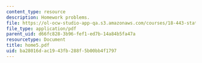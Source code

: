 ```yaml
---
content_type: resource
description: Homework problems.
file: https://ol-ocw-studio-app-qa.s3.amazonaws.com/courses/18-443-statistics-for-applications-fall-2006/ba28016dac1943fb288f5b00bb4f1797_home5.pdf
file_type: application/pdf
parent_uid: d66fc828-3b96-fef1-ed7b-14a84b5fa47a
resourcetype: Document
title: home5.pdf
uid: ba28016d-ac19-43fb-288f-5b00bb4f1797
---
```

